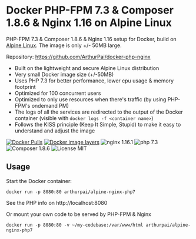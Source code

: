 # Docker PHP-FPM 7.3 & Composer 1.8.6 & Nginx 1.16 on Alpine Linux
PHP-FPM 7.3 & Composer 1.8.6 & Nginx 1.16 setup for Docker, build on [Alpine Linux](http://www.alpinelinux.org/).
The image is only +/- 50MB large.

Repository: https://github.com/ArthurPai/docker-php-nginx


* Built on the lightweight and secure Alpine Linux distribution
* Very small Docker image size (+/-50MB)
* Uses PHP 7.3 for better performance, lower cpu usage & memory footprint
* Optimized for 100 concurrent users
* Optimized to only use resources when there's traffic (by using PHP-FPM's ondemand PM)
* The logs of all the services are redirected to the output of the Docker container (visible with `docker logs -f <container name>`)
* Follows the KISS principle (Keep It Simple, Stupid) to make it easy to understand and adjust the image

[![Docker Pulls](https://img.shields.io/docker/pulls/arthurpai/alpine-nginx-php7.svg)](https://hub.docker.com/r/arthurpai/alpine-nginx-php7/)
[![Docker image layers](https://images.microbadger.com/badges/image/arthurpai/alpine-nginx-php7.svg)](https://microbadger.com/images/arthurpai/alpine-nginx-php7)
![nginx 1.16.1](https://img.shields.io/badge/nginx-1.16-brightgreen.svg)
![php 7.3](https://img.shields.io/badge/php-7.3-brightgreen.svg)
![Composer 1.8.6](https://img.shields.io/badge/composer-1.8.6-brightgreen.svg)
![License MIT](https://img.shields.io/badge/license-MIT-blue.svg)

## Usage

Start the Docker container:

    docker run -p 8080:80 arthurpai/alpine-nginx-php7

See the PHP info on http://localhost:8080

Or mount your own code to be served by PHP-FPM & Nginx

    docker run -p 8080:80 -v ~/my-codebase:/var/www/html arthurpai/alpine-nginx-php7
